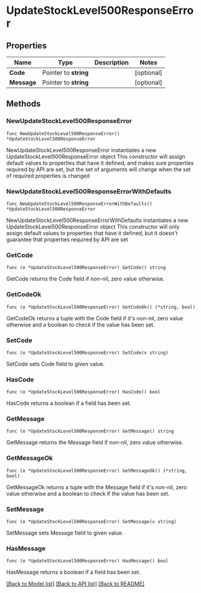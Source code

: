 # UpdateStockLevel500ResponseError

## Properties

Name | Type | Description | Notes
------------ | ------------- | ------------- | -------------
**Code** | Pointer to **string** |  | [optional] 
**Message** | Pointer to **string** |  | [optional] 

## Methods

### NewUpdateStockLevel500ResponseError

`func NewUpdateStockLevel500ResponseError() *UpdateStockLevel500ResponseError`

NewUpdateStockLevel500ResponseError instantiates a new UpdateStockLevel500ResponseError object
This constructor will assign default values to properties that have it defined,
and makes sure properties required by API are set, but the set of arguments
will change when the set of required properties is changed

### NewUpdateStockLevel500ResponseErrorWithDefaults

`func NewUpdateStockLevel500ResponseErrorWithDefaults() *UpdateStockLevel500ResponseError`

NewUpdateStockLevel500ResponseErrorWithDefaults instantiates a new UpdateStockLevel500ResponseError object
This constructor will only assign default values to properties that have it defined,
but it doesn't guarantee that properties required by API are set

### GetCode

`func (o *UpdateStockLevel500ResponseError) GetCode() string`

GetCode returns the Code field if non-nil, zero value otherwise.

### GetCodeOk

`func (o *UpdateStockLevel500ResponseError) GetCodeOk() (*string, bool)`

GetCodeOk returns a tuple with the Code field if it's non-nil, zero value otherwise
and a boolean to check if the value has been set.

### SetCode

`func (o *UpdateStockLevel500ResponseError) SetCode(v string)`

SetCode sets Code field to given value.

### HasCode

`func (o *UpdateStockLevel500ResponseError) HasCode() bool`

HasCode returns a boolean if a field has been set.

### GetMessage

`func (o *UpdateStockLevel500ResponseError) GetMessage() string`

GetMessage returns the Message field if non-nil, zero value otherwise.

### GetMessageOk

`func (o *UpdateStockLevel500ResponseError) GetMessageOk() (*string, bool)`

GetMessageOk returns a tuple with the Message field if it's non-nil, zero value otherwise
and a boolean to check if the value has been set.

### SetMessage

`func (o *UpdateStockLevel500ResponseError) SetMessage(v string)`

SetMessage sets Message field to given value.

### HasMessage

`func (o *UpdateStockLevel500ResponseError) HasMessage() bool`

HasMessage returns a boolean if a field has been set.


[[Back to Model list]](../README.md#documentation-for-models) [[Back to API list]](../README.md#documentation-for-api-endpoints) [[Back to README]](../README.md)


